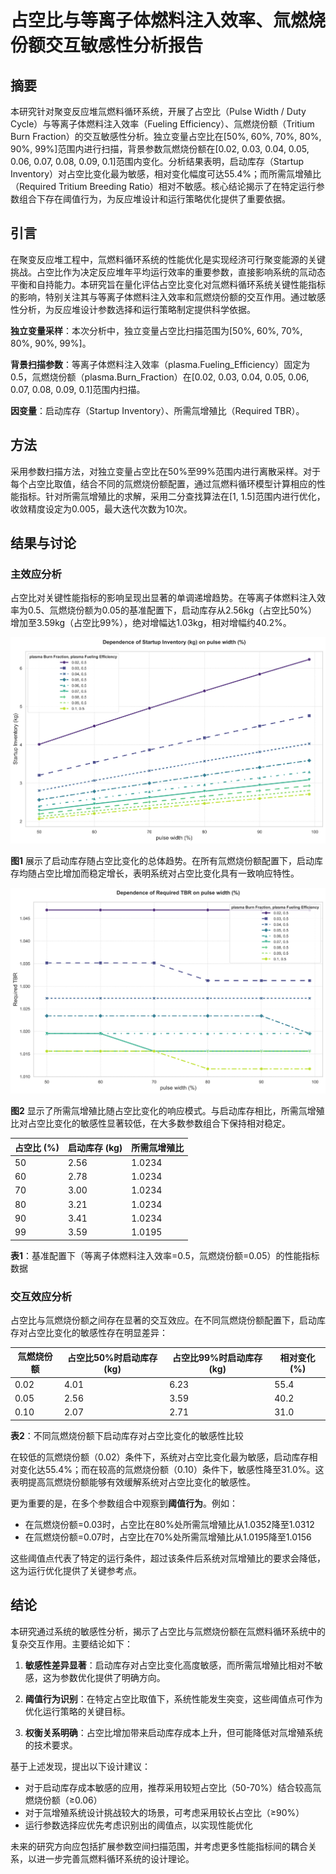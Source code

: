 # 占空比与等离子体燃料注入效率、氚燃烧份额交互敏感性分析报告

## 摘要

本研究针对聚变反应堆氚燃料循环系统，开展了占空比（Pulse Width / Duty Cycle）与等离子体燃料注入效率（Fueling Efficiency）、氚燃烧份额（Tritium Burn Fraction）的交互敏感性分析。独立变量占空比在[50%, 60%, 70%, 80%, 90%, 99%]范围内进行扫描，背景参数氚燃烧份额在[0.02, 0.03, 0.04, 0.05, 0.06, 0.07, 0.08, 0.09, 0.1]范围内变化。分析结果表明，启动库存（Startup Inventory）对占空比变化最为敏感，相对变化幅度可达55.4%；而所需氚增殖比（Required Tritium Breeding Ratio）相对不敏感。核心结论揭示了在特定运行参数组合下存在阈值行为，为反应堆设计和运行策略优化提供了重要依据。

## 引言

在聚变反应堆工程中，氚燃料循环系统的性能优化是实现经济可行聚变能源的关键挑战。占空比作为决定反应堆年平均运行效率的重要参数，直接影响系统的氚动态平衡和自持能力。本研究旨在量化评估占空比变化对氚燃料循环系统关键性能指标的影响，特别关注其与等离子体燃料注入效率和氚燃烧份额的交互作用。通过敏感性分析，为反应堆设计参数选择和运行策略制定提供科学依据。

**独立变量采样**：本次分析中，独立变量占空比扫描范围为[50%, 60%, 70%, 80%, 90%, 99%]。

**背景扫描参数**：等离子体燃料注入效率（plasma.Fueling_Efficiency）固定为0.5，氚燃烧份额（plasma.Burn_Fraction）在[0.02, 0.03, 0.04, 0.05, 0.06, 0.07, 0.08, 0.09, 0.1]范围内扫描。

**因变量**：启动库存（Startup Inventory）、所需氚增殖比（Required TBR）。

## 方法

采用参数扫描方法，对独立变量占空比在50%至99%范围内进行离散采样。对于每个占空比取值，结合不同的氚燃烧份额配置，通过氚燃料循环模型计算相应的性能指标。针对所需氚增殖比的求解，采用二分查找算法在[1, 1.5]范围内进行优化，收敛精度设定为0.005，最大迭代次数为10次。

## 结果与讨论

### 主效应分析

占空比对关键性能指标的影响呈现出显著的单调递增趋势。在等离子体燃料注入效率为0.5、氚燃烧份额为0.05的基准配置下，启动库存从2.56kg（占空比50%）增加至3.59kg（占空比99%），绝对增幅达1.03kg，相对增幅约40.2%。

![启动库存与占空比关系](line_Startup_Inventory_vs_pulse.width.svg)

**图1** 展示了启动库存随占空比变化的总体趋势。在所有氚燃烧份额配置下，启动库存均随占空比增加而稳定增长，表明系统对占空比变化具有一致响应特性。

![所需氚增殖比与占空比关系](line_Required_TBR_vs_pulse.width.svg)

**图2** 显示了所需氚增殖比随占空比变化的响应模式。与启动库存相比，所需氚增殖比对占空比变化的敏感性显著较低，在大多数参数组合下保持相对稳定。

| 占空比 (%) | 启动库存 (kg) | 所需氚增殖比 |
|------------|---------------|---------------|
| 50         | 2.56          | 1.0234        |
| 60         | 2.78          | 1.0234        |
| 70         | 3.00          | 1.0234        |
| 80         | 3.21          | 1.0234        |
| 90         | 3.41          | 1.0234        |
| 99         | 3.59          | 1.0195        |

**表1**：基准配置下（等离子体燃料注入效率=0.5，氚燃烧份额=0.05）的性能指标数据

### 交互效应分析

占空比与氚燃烧份额之间存在显著的交互效应。在不同氚燃烧份额配置下，启动库存对占空比变化的敏感性存在明显差异：

| 氚燃烧份额 | 占空比50%时启动库存(kg) | 占空比99%时启动库存(kg) | 相对变化(%) |
|------------|--------------------------|--------------------------|--------------|
| 0.02       | 4.01                     | 6.23                     | 55.4         |
| 0.05       | 2.56                     | 3.59                     | 40.2         |
| 0.10       | 2.07                     | 2.71                     | 31.0         |

**表2**：不同氚燃烧份额下启动库存对占空比变化的敏感性比较

在较低的氚燃烧份额（0.02）条件下，系统对占空比变化最为敏感，启动库存相对变化达55.4%；而在较高的氚燃烧份额（0.10）条件下，敏感性降至31.0%。这表明提高氚燃烧份额能够有效缓解系统对占空比变化的敏感性。

更为重要的是，在多个参数组合中观察到**阈值行为**。例如：
- 在氚燃烧份额=0.03时，占空比在80%处所需氚增殖比从1.0352降至1.0312
- 在氚燃烧份额=0.07时，占空比在70%处所需氚增殖比从1.0195降至1.0156

这些阈值点代表了特定的运行条件，超过该条件后系统对氚增殖比的要求会降低，这为运行优化提供了关键参考点。

## 结论

本研究通过系统的敏感性分析，揭示了占空比与氚燃烧份额在氚燃料循环系统中的复杂交互作用。主要结论如下：

1. **敏感性差异显著**：启动库存对占空比变化高度敏感，而所需氚增殖比相对不敏感，这为参数优化提供了明确方向。

2. **阈值行为识别**：在特定占空比取值下，系统性能发生突变，这些阈值点可作为优化运行策略的关键目标。

3. **权衡关系明确**：占空比增加带来启动库存成本上升，但可能降低对氚增殖系统的技术要求。

基于上述发现，提出以下设计建议：
- 对于启动库存成本敏感的应用，推荐采用较短占空比（50-70%）结合较高氚燃烧份额（≥0.06）
- 对于氚增殖系统设计挑战较大的场景，可考虑采用较长占空比（≥90%）
- 运行参数选择应优先考虑识别出的阈值点，以实现性能优化

未来的研究方向应包括扩展参数空间扫描范围，并考虑更多性能指标间的耦合关系，以进一步完善氚燃料循环系统的设计理论。